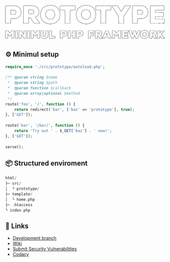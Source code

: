 ![](https://github.com/NotReeceHarris/NotReeceHarris/blob/main/cdn/prototype-FRAMEWORK-logo.png?raw=true)

## ⚙️ Minimul setup
```php
require_once './src/prototype/autoload.php';

/** @param string $name 
 *  @param string $path
 *  @param function $callback
 *  @param array|optional $method
 */
route('foo', '/', function () {
    return redirect('bar', ['baz' => 'prototype'], true);
}, ['GET']);

route('bar', '/bar/', function () {
    return 'Try out ' . $_GET['baz'] . ' now!';
}, ['GET']);

serve();
```

## 📦 Structured enviroment
```php
html/
├─ src/
│  └ prototype/
├─ template/
│  └ home.php
├─ .htaccess
└ index.php
```

## 🔗 Links
- [Development branch](https://github.com/NotReeceHarris/Prototype/tree/Development)
- [Wiki](https://github.com/NotReeceHarris/Prototype/wiki)
- [Submit Security Vulnerabilities](https://github.com/NotReeceHarris/Prototype/wiki)
- [Codacy](https://app.codacy.com/gh/NotReeceHarris/Prototype/dashboard)
